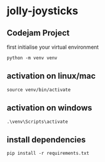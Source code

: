 # jolly-joysticks

## Codejam Project

first initialise your virtual environment
```
python -m venv venv
```
## activation on linux/mac
```
source venv/bin/activate
```
## activation on windows 
```
.\venv\Scripts\activate
```
## install dependencies 
```
pip install -r requirements.txt
```
